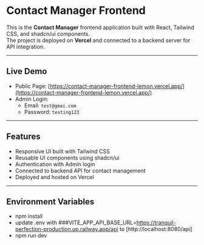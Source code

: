 # Contact Manager Frontend

This is the **Contact Manager** frontend application built with React, Tailwind CSS, and shadcn/ui components.  
The project is deployed on **Vercel** and connected to a backend server for API integration.

---

## Live Demo

- Public Page: [https://contact-manager-frontend-lemon.vercel.app/](https://contact-manager-frontend-lemon.vercel.app/)
- Admin Login:
  - Email: `test@gmai.com`
  - Password: `testing123`

---

## Features

- Responsive UI built with Tailwind CSS
- Reusable UI components using shadcn/ui
- Authentication with Admin login
- Connected to backend API for contact management
- Deployed and hosted on Vercel

---

## Environment Variables

- npm install
- update .env with ###VITE_APP_API_BASE_URL=https://tranquil-perfection-production.up.railway.app/api to [http://localhost:8080/api]
- npm run dev
